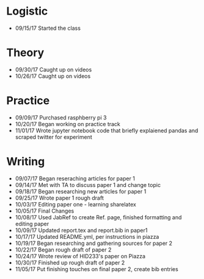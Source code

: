 # Logistic

* 09/15/17 Started the class

# Theory

* 09/30/17 Caught up on videos
* 10/26/17 Caught up on videos

# Practice

* 09/09/17 Purchased rasphberry pi 3
* 10/20/17 Began working on practice track
* 11/01/17 Wrote jupyter notebook code that briefly explaiened pandas and scraped twitter for experiment

# Writing

* 09/07/17 Began reseraching articles for paper 1
* 09/14/17 Met with TA to discuss paper 1 and change topic
* 09/18/17 Began researching new articles for paper 1
* 09/25/17 Wrote paper 1 rough draft
* 10/03/17 Editing paper one - learning sharelatex
* 10/05/17 Final Changes
* 10/08/17 Used JabRef to create Ref. page, finished formatting and editing paper
* 10/09/17 Updated report.tex and report.bib in paper1
* 10/17/17 Updated README.yml, per instructions in piazza
* 10/19/17 Began researching and gathering sources for paper 2
* 10/22/17 Began rough draft of paper 2
* 10/24/17 Wrote review of HID233's paper on Piazza
* 10/30/17 Finished up rough draft of paper 2
* 11/05/17 Put finishing touches on final paper 2, create bib entries
